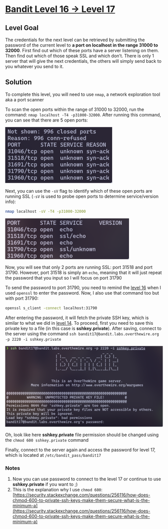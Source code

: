 # [Bandit Level 16 → Level 17](https://overthewire.org/wargames/bandit/bandit17.html)
## Level Goal

The credentials for the next level can be retrieved by submitting the password of the current level to **a port on localhost in the range 31000 to 32000**. First find out which of these ports have a server listening on them. Then find out which of those speak SSL and which don’t. There is only 1 server that will give the next credentials, the others will simply send back to you whatever you send to it.

## Solution

To complete this level, you will need to use `nmap`, a network exploration tool aka a port scanner

To scan the open ports within the range of 31000 to 32000, run the command: `nmap localhost -T4 -p31000-32000`. After running this command, you can see that there are 5 open ports:

![ports](assets/level-17/scan.png)

Next, you can use the `-sV` flag to identify which of these open ports are running SSL (`-sV` is used to probe open ports to determine service/version info):

```sh
nmap localhost -sV -T4 -p31000-32000
```

![ssl](assets/level-17/ssl.png)

Now, you will see that only 2 ports are running SSL: port 31518 and port 31790. However, port 31518 is simply an `echo`, meaning that it will just repeat the password that you input so I will focus on port 31790

To send the password to port 31790, you need to remind the [level 16](https://github.com/T3l3sc0p3/ctf-writeups/blob/master/OverTheWire/Bandit/level-16.md) when I used `openssl` to enter the password. Now, I also use that command too but with port 31790:

```sh
openssl s_client -connect localhost:31790
```

After entering the password, it will fetch the private SSH key, which is similar to what we did in [level 14](https://github.com/T3l3sc0p3/ctf-writeups/blob/master/OverTheWire/Bandit/level-14.md). To proceed, first you need to save this private key to a file (in this case is **sshkey.private**). After saving, connect to the server using the command `ssh bandit17@bandit.labs.overthewire.org -p 2220 -i sshkey.private`

![chmod](assets/level-17/chmod.png)

Oh, look like here **sshkey.private** file permission should be changed using the `chmod 600 sshkey.private` command

Finally, connect to the server again and access the password for level 17, which is located at `/etc/bandit_pass/bandit17`

### Notes
1. Now you can use password to connect to the level 17 or continue to use **sshkey.private** if you want to ;)
2. This is the explanation why I use `chmod 600`: [https://security.stackexchange.com/questions/256116/how-does-chmod-600-to-private-ssh-keys-make-them-secure-what-is-the-minimum-a](https://security.stackexchange.com/questions/256116/how-does-chmod-600-to-private-ssh-keys-make-them-secure-what-is-the-minimum-a)
